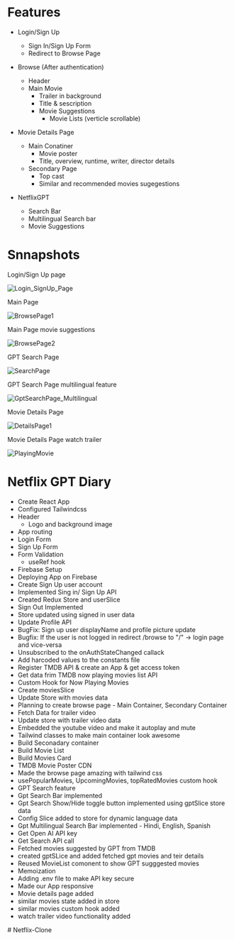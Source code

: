 # Features
- Login/Sign Up
    - Sign In/Sign Up Form
    - Redirect to Browse Page
- Browse  (After authentication)
    - Header
    - Main Movie
        - Trailer in background
        - Title & sescription
        - Movie Suggestions
             - Movie Lists (verticle scrollable)

- Movie Details Page
    - Main Conatiner
        - Movie poster
        - Title, overview, runtime, writer, director details
    - Secondary Page
        - Top cast
        - Similar and recommended movies sugegestions
- NetflixGPT
    - Search Bar
    - Multilingual Search bar
    - Movie Suggestions


# Snnapshots

Login/Sign Up page

![Login_SignUp_Page](https://github.com/abhinavsalar18/Netflix-GPT/assets/96479797/1b527e53-5b5a-4ccf-8da6-36854bda181d)



Main Page 

![BrowsePage1](https://github.com/abhinavsalar18/Netflix-GPT/assets/96479797/7b746b92-a611-4bcd-a2eb-acfa7bc0c74a)



Main Page movie suggestions

![BrowsePage2](https://github.com/abhinavsalar18/Netflix-GPT/assets/96479797/d0c4d923-0caf-43f8-abcc-96a4c694e064)


GPT Search Page 

![SearchPage](https://github.com/abhinavsalar18/Netflix-GPT/assets/96479797/31db112e-aa2e-4f5f-ae90-bc94ab0cebea)



GPT Search Page multilingual feature

![GptSearchPage_Multilingual](https://github.com/abhinavsalar18/Netflix-GPT/assets/96479797/c60fe7cb-bd30-400a-8df9-bb664aea2c17)



Movie Details Page 


![DetailsPage1](https://github.com/abhinavsalar18/Netflix-GPT/assets/96479797/849f23cc-7ea7-43f1-b770-a5eef827bca4)



Movie Details Page watch trailer



![PlayingMovie](https://github.com/abhinavsalar18/Netflix-GPT/assets/96479797/7f43eaf5-d7c6-49ca-877a-e02d7b8469d1)






# Netflix GPT Diary

- Create React App
- Configured Tailwindcss
- Header 
    - Logo and background image
- App routing
- Login Form
- Sign Up Form
- Form Validation
    - useRef hook
- Firebase Setup
- Deploying App on Firebase
- Create Sign Up user account
- Implemented Sing in/ Sign Up API
- Created Redux Store and userSlice
- Sign Out Implemented
- Store updated using signed in user data
- Update Profile API 
- BugFix: Sign up user displayName and profile picture update
- Bugfix: If the user is not logged in redirect /browse to "/" -> login page and vice-versa
- Unsubscribed to the onAuthStateChanged callack
- Add harcoded values to the constants file   
- Register TMDB API & create an App & get access token
- Get data frim TMDB now playing movies list API
- Custom Hook for Now Playing Movies
- Create moviesSlice
- Update Store with movies data
- Planning to create browse page - Main Container, Secondary Container
- Fetch Data for trailer video
- Update store with trailer video data
- Embedded the youtube video and make it autoplay and mute
- Tailwind classes to make main container look awesome
- Build Seconadary container
- Build Movie List
- Build Movies Card
- TMDB Movie Poster CDN
- Made the browse page amazing with tailwind css
- usePopularMovies, UpcomingMovies, topRatedMovies custom hook
- GPT Search feature
- Gpt Search Bar implemented
- Gpt Search Show/Hide toggle button implemented using gptSlice store data
- Config Slice added to store for dynamic language data
- Gpt Multilingual Search Bar implemented - Hindi, English, Spanish
-  Get Open AI API key
- Get Search API call
- Fetched movies suggested by GPT from TMDB
- created gptSLice and added fetched gpt movies and teir details
- Reused MovieList comonent to show GPT sugggested movies
- Memoization
- Adding .env file to make API key secure
- Made our App responsive
- Movie details page added
- similar movies state added in store
- similar movies custom hook added
- watch trailer video functionality added






#   N e t f l i x - C l o n e  
 